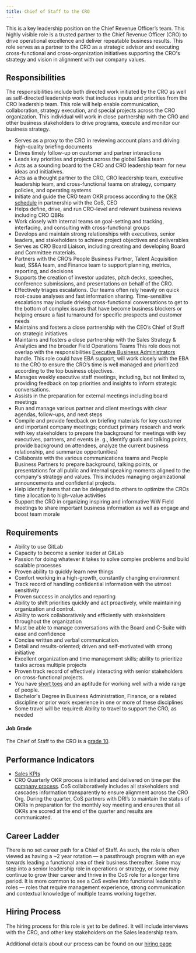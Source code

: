 ```yaml
---
title: Chief of Staff to the CRO
---
```


This is a key leadership position on the Chief Revenue Officer’s team. This highly visible role is a trusted partner to the Chief Revenue Officer (CRO) to drive operational excellence and deliver repeatable business results. This role serves as a partner to the CRO as a strategic advisor and executing cross-functional and cross-organization initiatives supporting the CRO's strategy and vision in alignment with our company values.

## Responsibilities

The responsibilities include both directed work initiated by the CRO as well as self-directed leadership work that includes inputs and priorities from the CRO leadership team. This role will help enable communication, collaboration, strategy execution, and special projects across the CRO organization. This individual will work in close partnership with the CRO and other business stakeholders to drive programs, execute and monitor our business strategy.

- Serves as a proxy to the CRO in reviewing account plans and driving high-quality briefing documents
- Drives timely follow-up on customer and partner interactions
- Leads key priorities and projects across the global Sales team
- Acts as a sounding board to the CRO and CRO leadership team for new ideas and initiatives.
- Acts as a thought partner to the CRO, CRO leadership team, executive leadership team, and cross-functional teams on strategy, company policies, and operating systems
- Initiate and guide the CRO team OKR process according to the [OKR schedule](https://handbook.gitlab.com/handbook/company/okrs/#schedule) in partnership with the CoS, CEO
- Helps define, drive, and run CRO-level and relevant business reviews including CRO QBRs
- Work closely with internal teams on goal-setting and tracking, interfacing, and consulting with cross-functional groups
- Develops and maintain strong relationships with executives, senior leaders, and stakeholders to achieve project objectives and deliverables
- Serves as CRO Board Liaison, including creating and developing Board and Committee materials.
- Partners with the CRO’s People Business Partner, Talent Acquisition lead, SS&A team, and Finance team to support planning, metrics, reporting, and decisions
- Supports the creation of investor updates, pitch decks, speeches, conference submissions, and presentations on behalf of the CRO.
- Effectively triages escalations. Our teams often rely heavily on quick root-cause analyses and fast information sharing. Time-sensitive escalations may include driving cross-functional conversations to get to the bottom of complex issues that have become business blockers or helping ensure a fast turnaround for specific prospects and customer needs
- Maintains and fosters a close partnership with the CEO’s Chief of Staff on strategic initiatives
- Maintains and fosters a close partnership with the Sales Strategy & Analytics and the broader Field Operations Teams
This role does not overlap with the responsibilities [Executive Business Administrators](/job-families/people-group/executive-business-administrator/) handle. This role could have EBA support, will work closely with the EBA to the CRO to ensure the CRO’s time is well managed and prioritized according to the top business objectives.
- Manages weekly executive staff meetings, including, but not limited to, providing feedback on top priorities and insights to inform strategic conversations.
- Assists in the preparation for external meetings including board meetings
- Run and manage various partner and client meetings with clear agendas, follow-ups, and next steps
- Compile and provide feedback on briefing materials for key customer and important company meetings; conduct primary research and work with key stakeholders to prepare the background for meetings with key executives, partners, and events (e. g., identify goals and talking points, provide background on attendees, analyze the current business relationship, and summarize opportunities)
- Collaborate with the various communications teams and People Business Partners to prepare background, talking points, or presentations for all public and internal speaking moments aligned to the company's strategy and values.  This includes managing organizational announcements and confidential projects.
- Help identify items that can be delegated to others to optimize the CROs time allocation to high-value activities
- Support the CRO in organizing inspiring and informative WW Field meetings to share important business information as well as engage and boost team morale


## Requirements

- Ability to use GitLab
- Capacity to become a senior leader at GitLab
- Passion for doing whatever it takes to solve complex problems and build scalable processes
- Proven ability to quickly learn new things
- Comfort working in a high-growth, constantly changing environment
- Track record of handling confidential information with the utmost sensitivity
- Proven success in analytics and reporting
- Ability to shift priorities quickly and act proactively, while maintaining organization and control.
- Ability to work collaboratively and efficiently with stakeholders throughout the organization
- Must be able to manage conversations with the Board and C-Suite with ease and confidence
- Concise written and verbal communication.
- Detail and results-oriented; driven and self-motivated with strong initiative
- Excellent organization and time management skills; ability to prioritize tasks across multiple projects
- Proven track record of effectively interacting with senior stakeholders on cross-functional projects.
- You have [short toes](/handbook/values/#short-toes) and an aptitude for working well with a wide range of people.
- Bachelor's Degree in Business Administration, Finance, or a related discipline or prior work experience in one or more of these disciplines
- Some travel will be required: Ability to travel to support the CRO, as needed

#### Job Grade

The Chief of Staff to the CRO is a [grade 10](/handbook/total-rewards/compensation/compensation-calculator/#gitlab-job-grades).

## Performance Indicators

- [Sales KPIs](https://internal.gitlab.com/handbook/company/performance-indicators/sales/#kpi-summary)
- CRO Quarterly OKR process is initiated and delivered on time per the [company process](/handbook/company/okrs/#okr-process-at-gitlab). CoS collaboratively includes all stakeholders and cascades information transparently to ensure alignment across the CRO Org. During the quarter, CoS partners with DRI’s to maintain the status of OKRs in preparation for the monthly key meeting and ensures that all OKRs are scored at the end of the quarter and results are communicated.

## Career Ladder

There is no set career path for a Chief of Staff. As such, the role is often viewed as having a ~2 year rotation — a passthrough program with an eye towards leading a functional area of their business thereafter. Some may step into a senior leadership role in operations or strategy, or some may continue to grow thier career and thrive in the CoS role for a longer time period. It is more common to see a CoS evolve into functional leadership roles — roles that require management experience, strong communication and contextual knowledge of multiple teams working together.

## Hiring Process

The hiring process for this role is yet to be defined. It will include interviews with the CRO, and other key stakeholders on the Sales leadership team.



Additional details about our process can be found on our [hiring page](/handbook/hiring/)
